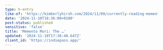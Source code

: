 ```yaml
---
type: h-entry
like-of: 'https://kimberlyhirsh.com/2024/11/09/currently-reading-memento.html'
date: '2024-11-10T18:36:00+0100'
post-status: published
sensitive: 'false'
title: 'Memento Mori: The …'
updated: '2024-11-10T17:36:48.647Z'
client_id: 'https://indiepass.app/'
---
```



